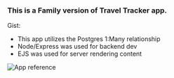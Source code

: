 ### This is a Family version of Travel Tracker app.

Gist:
- This app utilizes the Postgres 1:Many relationship
- Node/Express was used for backend dev
- EJS was used for server rendering content

![App reference](family-tracker.gif)